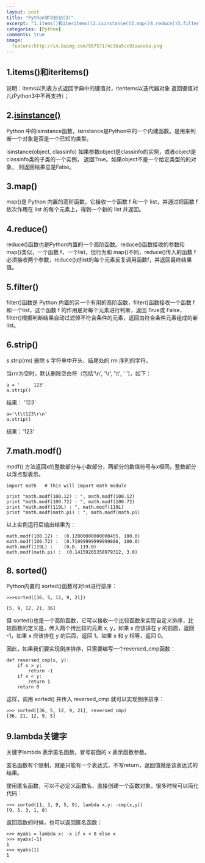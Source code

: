 ```yaml
---
layout: post
title: "Python学习日记(3)"
excerpt: "1.items()和iteritems()2.isinstance()3.map()4.reduce()5.filter()6.strip()7.math.modf()8. sorted()9.lambda关键字"
categories: [Python]
comments: true
image:
  feature:http://i4.buimg.com/567571/4c3ba5cc93aaceba.png
---
```

## 1.items()和iteritems()
说明：items以列表方式返回字典中的键值对，iteritems以迭代器对象 返回键值对儿(Python3中不再支持）；

## 2.[isinstance()](http://baike.baidu.com/link?url=omOjnad6d9GeA4bJpo9e9anUmvbKsVF-5oNL3st4EHALaUSTuCgPimfTdzoGabROKROtKfDxPvFjdiddmyx3To7QOjgePLlUpQCroErxu_S)
Python 中的isinstance函数，isinstance是Python中的一个内建函数。是用来判断一个对象是否是一个已知的类型。

isinstance(object, classinfo)
如果参数object是classinfo的实例，或者object是classinfo类的子类的一个实例， 返回True。如果object不是一个给定类型的的对象， 则返回结果总是False。

## 3.map()  
map()是 Python 内置的高阶函数，它接收一个函数 f 和一个 list，并通过把函数 f 依次作用在 list 的每个元素上，得到一个新的 list 并返回。

## 4.reduce()
reduce()函数也是Python内置的一个高阶函数。reduce()函数接收的参数和 map()类似，一个函数 f，一个list，但行为和 map()不同，reduce()传入的函数 f 必须接收两个参数，reduce()对list的每个元素反复调用函数f，并返回最终结果值。

## 5.filter()
filter()函数是 Python 内置的另一个有用的高阶函数，filter()函数接收一个函数 f 和一个list，这个函数 f 的作用是对每个元素进行判断，返回 True或 False，filter()根据判断结果自动过滤掉不符合条件的元素，返回由符合条件元素组成的新list。

## 6.strip()
s.strip(rm) 删除 s 字符串中开头、结尾处的 rm 序列的字符。

当rm为空时，默认删除空白符（包括'\n', '\r', '\t', ' ')，如下：

    a = '     123'
    a.strip()
结果： '123'

    a='\t\t123\r\n'
    a.strip()
结果：'123'

## 7.math.modf()

modf() 方法返回x的整数部分与小数部分，两部分的数值符号与x相同，整数部分以浮点型表示。

    import math   # This will import math module

    print "math.modf(100.12) : ", math.modf(100.12)
    print "math.modf(100.72) : ", math.modf(100.72)
    print "math.modf(119L) : ", math.modf(119L)
    print "math.modf(math.pi) : ", math.modf(math.pi)

以上实例运行后输出结果为：  

    math.modf(100.12) :  (0.12000000000000455, 100.0)  
    math.modf(100.72) :  (0.71999999999999886, 100.0)  
    math.modf(119L) :    (0.0, 119.0)  
    math.modf(math.pi) :  (0.14159265358979312, 3.0)  

## 8. sorted()
Python内置的 sorted()函数可对list进行排序：

    >>>sorted([36, 5, 12, 9, 21])

    [5, 9, 12, 21, 36]
但 sorted()也是一个高阶函数，它可以接收一个比较函数来实现自定义排序，比较函数的定义是，传入两个待比较的元素 x, y，如果 x 应该排在 y 的前面，返回 -1，如果 x 应该排在 y 的后面，返回 1。如果 x 和 y 相等，返回 0。

因此，如果我们要实现倒序排序，只需要编写一个reversed_cmp函数：

    def reversed_cmp(x, y):
        if x > y:
            return -1
        if x < y:
            return 1
        return 0
这样，调用 sorted() 并传入 reversed_cmp 就可以实现倒序排序：

    >>> sorted([36, 5, 12, 9, 21], reversed_cmp)
    [36, 21, 12, 9, 5]


## 9.lambda关键字

关键字lambda 表示匿名函数，冒号前面的 x 表示函数参数。

匿名函数有个限制，就是只能有一个表达式，不写return，返回值就是该表达式的结果。

使用匿名函数，可以不必定义函数名，直接创建一个函数对象，很多时候可以简化代码：

    >>> sorted([1, 3, 9, 5, 0], lambda x,y: -cmp(x,y))
    [9, 5, 3, 1, 0]
返回函数的时候，也可以返回匿名函数：

    >>> myabs = lambda x: -x if x < 0 else x
    >>> myabs(-1)
    1
    >>> myabs(1)
    1
